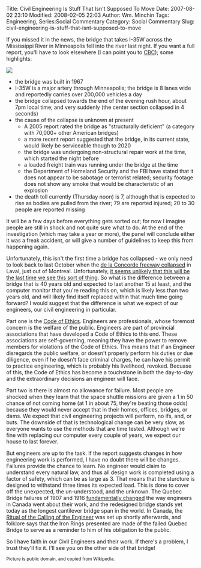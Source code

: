 Title: Civil Engineering Is Stuff That Isn't Supposed To Move
Date: 2007-08-02 23:10
Modified: 2008-02-05 22:03
Author: Wm. Minchin
Tags: Engineering, Series:Social Commentary
Category: Social Commentary
Slug: civil-engineering-is-stuff-that-isnt-supposed-to-move

If you missed it in the news, the bridge that takes I-35W across the
Mississippi River in Minneapolis fell into the river last night. If you
want a full report, you'll have to look elsewhere (I can point you to
[CBC](http://www.cbc.ca/world/story/2007/08/02/bridge-collapse.html "CBC"));
some highlights:

[![](http://1.bp.blogspot.com/_fWUoqQ2t4Js/RrK9CM-EJ5I/AAAAAAAAAdA/HNpPj4qUMN8/s200/I-35W+bridge+collapse+TLR1.jpg)](http://1.bp.blogspot.com/_fWUoqQ2t4Js/RrK9CM-EJ5I/AAAAAAAAAdA/HNpPj4qUMN8/s1600-h/I-35W+bridge+collapse+TLR1.jpg)

-   the bridge was built in 1967
-   I-35W is a major artery through Minneapolis; the bridge is 8 lanes
    wide and reportedly carries over 200,000 vehicles a day
-   the bridge collapsed towards the end of the evening rush hour, about
    7pm local time; and very suddenly (the center section collapsed in 4
    seconds)
-   the cause of the collapse is unknown at present
    -   A 2005 report rated the bridge as "structurally deficient" (a
        category with 70,000+ other American bridges)
    -   a more recent report suggested that the bridge, in its current
        state, would likely be serviceable though to 2020
    -   the bridge was undergoing non-structural repair work at the
        time, which started the night before
    -   a loaded freight train was running under the bridge at the time
    -   the Department of Homeland Security and the FBI have stated that
        it does not appear to be sabotage or terrorist related; security
        footage does not show any smoke that would be characteristic of
        an explosion
-   the death toll currently (Thursday noon) is 7, although that is
    expected to rise as bodies are pulled from the river; 79 are
    reported injured; 20 to 30 people are reported missing

It will be a few days before everything gets sorted out; for now I
imagine people are still in shock and not quite sure what to do. At the
end of the investigation (which may take a year or more), the panel will
conclude either it was a freak accident, or will give a number of
guidelines to keep this from happening again.

Unfortunately, this isn't the first time a bridge has collapsed - we
only need to look back to last October when the [de la Concorde freeway
collapsed](http://www.canada.com/topics/news/story.html?id=ee2d0ff1-b2c3-40a6-bc8c-d6a5e8da2c55 "de la Concorde freeway collasped")
in Laval, just out of Montreal. Unfortunately, [it seems unlikely that
this will be the last time we see this sort of
thing](http://news.com.com/Aging+infrastructure+at+heart+of+Minnesota+disaster/2100-1008_3-6200459.html?tag=nefd.lede "Aging infrastructure at heart of Minnesota disaster | CNET News").
So what is the difference between a bridge that is 40 years old and
expected to last another 15 at least, and the computer monitor that
you're reading this on, which is likely less than two years old, and
will likely find itself replaced within that much time going forward? I
would suggest that the difference is what we expect of our engineers,
our civil engineering in particular.

Part one is the [Code of
Ethics](http://www.apegga.com/About/ACT/code.htm "Association of Professional Engineers, Geologists and Geophysicists of Alberta (APEGGA)'s Code of Ethics").
Engineers are professionals, whose foremost concern is the welfare of
the public. Engineers are part of provincial associations that have
developed a Code of Ethics to this end. These associations are
self-governing, meaning they have the power to remove members for
violations of the Code of Ethics. This means that if an Engineer
disregards the public welfare, or doesn't properly perform his duties or
due diligence, even if he doesn't face criminal charges, he can have his
permit to practice engineering, which is probably his livelihood,
revoked. Becuase of this, the Code of Ethics has become a touchstone in
both the day-to-day and the extraordinary decisions an engineer will
face.

Part two is there is almost no allowance for failure. Most people are
shocked when they learn that the space shuttle missions are given a 1 in
50 chance of not coming home (at 1 in about 75, they're beating those
odds) because they would never accept that in their homes, offices,
bridges, or dams. We expect that civil engineering projects will
perform, no ifs, and, or buts. The downside of that is technological
change can be very slow, as everyone wants to use the methods that are
time tested. Although we're fine with replacing our computer every
couple of years, we expect our house to last forever.

But engineers are up to the task. If the report suggests changes in how
engineering work is performed, I have no doubt there will be changes.
Failures provide the chance to learn. No engineer would claim to
understand every natural law, and thus all design work is completed
using a factor of safety, which can be as large as 3. That means that
the sturcture is designed to withstand three times its expected load.
This is done to cover off the unexpected, the un-understood, and the
unknown. The Quebec Bridge failures of 1907 and 1916 [fundamentally
changed](http://en.wikipedia.org/wiki/Quebec_Bridge#Aftermath "fundamentally changed")
the way engineers in Canada went about their work, and the redesigned
bridge stands yet today as the longest cantilever bridge span in the
world. In Canada, the [Ritual of the Calling of the
Engineer](http://en.wikipedia.org/wiki/The_Ritual_of_the_Calling_of_an_Engineer "Ritual of the Calling of the Engineer")
was set up shortly afterwards, and folklore says that the Iron Rings
presented are made of the failed Quebec Bridge to serve as a reminder to
him of his obligation to the public.

So I have faith in our Civil Engineers and their work. If there's a
problem, I trust they'll fix it. I'll see you on the other side of that
bridge!

<small>Picture is public domain, and copied from Wikipedia.</small>
